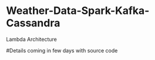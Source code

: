 # Weather-Data-Spark-Kafka-Cassandra
Lambda Architecture

#Details coming in few days with source code
